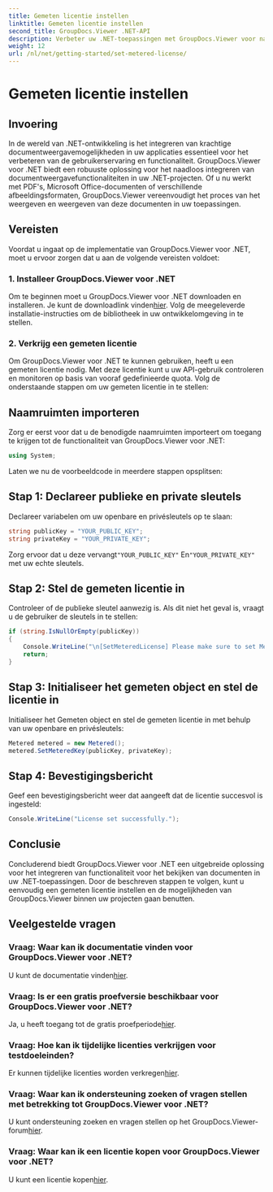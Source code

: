 ```yaml
---
title: Gemeten licentie instellen
linktitle: Gemeten licentie instellen
second_title: GroupDocs.Viewer .NET-API
description: Verbeter uw .NET-toepassingen met GroupDocs.Viewer voor naadloze documentweergave. Integreer eenvoudig functionaliteiten voor documentweergave in uw projecten.
weight: 12
url: /nl/net/getting-started/set-metered-license/
---
```


# Gemeten licentie instellen

## Invoering
In de wereld van .NET-ontwikkeling is het integreren van krachtige documentweergavemogelijkheden in uw applicaties essentieel voor het verbeteren van de gebruikerservaring en functionaliteit. GroupDocs.Viewer voor .NET biedt een robuuste oplossing voor het naadloos integreren van documentweergavefunctionaliteiten in uw .NET-projecten. Of u nu werkt met PDF's, Microsoft Office-documenten of verschillende afbeeldingsformaten, GroupDocs.Viewer vereenvoudigt het proces van het weergeven en weergeven van deze documenten in uw toepassingen.
## Vereisten
Voordat u ingaat op de implementatie van GroupDocs.Viewer voor .NET, moet u ervoor zorgen dat u aan de volgende vereisten voldoet:
### 1. Installeer GroupDocs.Viewer voor .NET
 Om te beginnen moet u GroupDocs.Viewer voor .NET downloaden en installeren. Je kunt de downloadlink vinden[hier](https://releases.groupdocs.com/viewer/net/). Volg de meegeleverde installatie-instructies om de bibliotheek in uw ontwikkelomgeving in te stellen.
### 2. Verkrijg een gemeten licentie
Om GroupDocs.Viewer voor .NET te kunnen gebruiken, heeft u een gemeten licentie nodig. Met deze licentie kunt u uw API-gebruik controleren en monitoren op basis van vooraf gedefinieerde quota. Volg de onderstaande stappen om uw gemeten licentie in te stellen:

## Naamruimten importeren
Zorg er eerst voor dat u de benodigde naamruimten importeert om toegang te krijgen tot de functionaliteit van GroupDocs.Viewer voor .NET:
```csharp
using System;
```

Laten we nu de voorbeeldcode in meerdere stappen opsplitsen:
## Stap 1: Declareer publieke en private sleutels
Declareer variabelen om uw openbare en privésleutels op te slaan:
```csharp
string publicKey = "YOUR_PUBLIC_KEY";
string privateKey = "YOUR_PRIVATE_KEY";
```
 Zorg ervoor dat u deze vervangt`"YOUR_PUBLIC_KEY"` En`"YOUR_PRIVATE_KEY"` met uw echte sleutels.
## Stap 2: Stel de gemeten licentie in
Controleer of de publieke sleutel aanwezig is. Als dit niet het geval is, vraagt u de gebruiker de sleutels in te stellen:
```csharp
if (string.IsNullOrEmpty(publicKey))
{
    Console.WriteLine("\n[SetMeteredLicense] Please make sure to set Metered keys. Learn more at https://aankoop.groupdocs.com/faqs/licensing/metered.");
    return;
}
```
## Stap 3: Initialiseer het gemeten object en stel de licentie in
Initialiseer het Gemeten object en stel de gemeten licentie in met behulp van uw openbare en privésleutels:
```csharp
Metered metered = new Metered();
metered.SetMeteredKey(publicKey, privateKey);
```
## Stap 4: Bevestigingsbericht
Geef een bevestigingsbericht weer dat aangeeft dat de licentie succesvol is ingesteld:
```csharp
Console.WriteLine("License set successfully.");
```

## Conclusie
Concluderend biedt GroupDocs.Viewer voor .NET een uitgebreide oplossing voor het integreren van functionaliteit voor het bekijken van documenten in uw .NET-toepassingen. Door de beschreven stappen te volgen, kunt u eenvoudig een gemeten licentie instellen en de mogelijkheden van GroupDocs.Viewer binnen uw projecten gaan benutten.
## Veelgestelde vragen
### Vraag: Waar kan ik documentatie vinden voor GroupDocs.Viewer voor .NET?
 U kunt de documentatie vinden[hier](https://tutorials.groupdocs.com/viewer/net/).
### Vraag: Is er een gratis proefversie beschikbaar voor GroupDocs.Viewer voor .NET?
 Ja, u heeft toegang tot de gratis proefperiode[hier](https://releases.groupdocs.com/).
### Vraag: Hoe kan ik tijdelijke licenties verkrijgen voor testdoeleinden?
 Er kunnen tijdelijke licenties worden verkregen[hier](https://purchase.groupdocs.com/temporary-license/).
### Vraag: Waar kan ik ondersteuning zoeken of vragen stellen met betrekking tot GroupDocs.Viewer voor .NET?
 U kunt ondersteuning zoeken en vragen stellen op het GroupDocs.Viewer-forum[hier](https://forum.groupdocs.com/c/viewer/9).
### Vraag: Waar kan ik een licentie kopen voor GroupDocs.Viewer voor .NET?
 U kunt een licentie kopen[hier](https://purchase.groupdocs.com/buy).